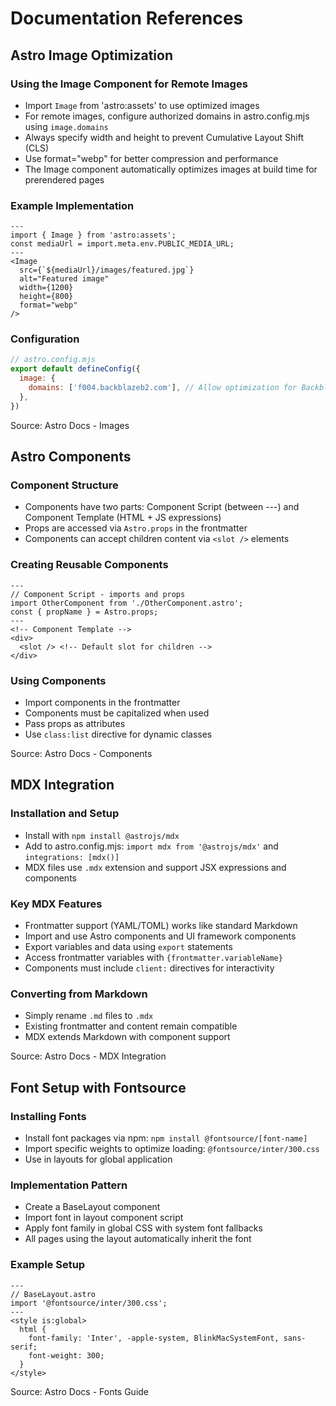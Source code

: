 # Documentation References

## Astro Image Optimization

### Using the Image Component for Remote Images
- Import `Image` from 'astro:assets' to use optimized images
- For remote images, configure authorized domains in astro.config.mjs using `image.domains`
- Always specify width and height to prevent Cumulative Layout Shift (CLS)
- Use format="webp" for better compression and performance
- The Image component automatically optimizes images at build time for prerendered pages

### Example Implementation
```astro
---
import { Image } from 'astro:assets';
const mediaUrl = import.meta.env.PUBLIC_MEDIA_URL;
---
<Image 
  src={`${mediaUrl}/images/featured.jpg`} 
  alt="Featured image" 
  width={1200}
  height={800}
  format="webp"
/>
```

### Configuration
```js
// astro.config.mjs
export default defineConfig({
  image: {
    domains: ['f004.backblazeb2.com'], // Allow optimization for Backblaze B2 bucket
  },
})
```

Source: Astro Docs - Images

## Astro Components

### Component Structure
- Components have two parts: Component Script (between ---) and Component Template (HTML + JS expressions)
- Props are accessed via `Astro.props` in the frontmatter
- Components can accept children content via `<slot />` elements

### Creating Reusable Components
```astro
---
// Component Script - imports and props
import OtherComponent from './OtherComponent.astro';
const { propName } = Astro.props;
---
<!-- Component Template -->
<div>
  <slot /> <!-- Default slot for children -->
</div>
```

### Using Components
- Import components in the frontmatter
- Components must be capitalized when used
- Pass props as attributes
- Use `class:list` directive for dynamic classes

Source: Astro Docs - Components

## MDX Integration

### Installation and Setup
- Install with `npm install @astrojs/mdx`
- Add to astro.config.mjs: `import mdx from '@astrojs/mdx'` and `integrations: [mdx()]`
- MDX files use `.mdx` extension and support JSX expressions and components

### Key MDX Features
- Frontmatter support (YAML/TOML) works like standard Markdown
- Import and use Astro components and UI framework components
- Export variables and data using `export` statements
- Access frontmatter variables with `{frontmatter.variableName}`
- Components must include `client:` directives for interactivity

### Converting from Markdown
- Simply rename `.md` files to `.mdx`
- Existing frontmatter and content remain compatible
- MDX extends Markdown with component support

Source: Astro Docs - MDX Integration

## Font Setup with Fontsource

### Installing Fonts
- Install font packages via npm: `npm install @fontsource/[font-name]`
- Import specific weights to optimize loading: `@fontsource/inter/300.css`
- Use in layouts for global application

### Implementation Pattern
- Create a BaseLayout component
- Import font in layout component script
- Apply font family in global CSS with system font fallbacks
- All pages using the layout automatically inherit the font

### Example Setup
```astro
---
// BaseLayout.astro
import '@fontsource/inter/300.css';
---
<style is:global>
  html {
    font-family: 'Inter', -apple-system, BlinkMacSystemFont, sans-serif;
    font-weight: 300;
  }
</style>
```

Source: Astro Docs - Fonts Guide